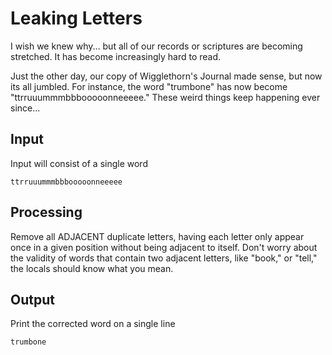 # Leaking Letters

I wish we knew why... but all of our records or scriptures are becoming stretched. It has become increasingly hard to read.

Just the other day, our copy of Wigglethorn's Journal made sense, but now its all jumbled. For instance, the word "trumbone" has now become "ttrruuummmbbbooooonneeeee." These weird things keep happening ever since...

## Input

Input will consist of a single word

```
ttrruuummmbbbooooonneeeee
```

## Processing

Remove all ADJACENT duplicate letters, having each letter only appear once in a given position without being adjacent to itself. Don't worry about the validity of words that contain two adjacent letters, like "book," or "tell," the locals should know what you mean.

## Output

Print the corrected word on a single line

```
trumbone
```

